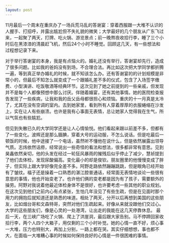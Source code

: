 ```yaml
---
layout: post
---
```


11月最后一个周末在重庆办了一场兵荒马乱的答谢宴：穿着西服跟一大堆不认识的人握手、打招呼，并露出尴尬但不失礼貌的微笑；大学最好的几个朋友从广东飞过来，一起聚了两天，打牌、吃火锅、游览景点；前一晚熬夜收拾行李，睡了三个小时后在黑漆漆的清晨赶飞机，然后24个小时不睡觉。回顾这几天，有一些想法和过程想记录下来。

对于举行答谢宴的本身，我是有点恼火的。婚礼还没有举行，答谢宴却先行，造成了很多问题。比如我的爸妈没有到场，不合理合法。再比如这次把大学同学都折腾一遍，等到真正举办婚礼的时候，就不知该怎么办。还有答谢宴的的计划规模是非常小的，但最后不知怎么就变成了一个跟婚礼差不多的仪式，包含了入场签字缴费、小型演讲、吃饭敬酒等经典环节。这次见到了她之前提到的一些亲戚，但发现并不是每个人都像预想中那么讨厌。伴随着婚宴，还有其他事情。她的医院检查报告发现了一些疾病，让我和我的岳父岳母都很担心和烦恼。重庆的十一月真是太冷了，尤其在没有空调的室内。去到她家里，看到所有人穿着厚厚的衣服蜷缩在沙发上，实在让人有些崩溃。也许是我有心事面无表情，总让她家人觉得我在生气，所以气氛也有些尴尬。

但见到失散已久的大学同学还是让人心情愉悦。他们看起来跟以前差不多，但都有了一些变化。波辉还是那么腼腆，穿着大号的运动服，不怎么说话。但是吃最后一顿饭的时候，他中途接了一个电话，虽然听不懂他在说什么，但是依然展露出领导气质。志炜依然话痨，经常说出一些奇怪的看法和想法，很多都非常有意思。见到昊鑫依然亲切，他的头发在经过一轮狂风暴雨的摧残后似乎停止了减少，慧祯提到了他们去体检，发现尿酸偏高。变化最小的却是俊钦。朋友圈里的他慢慢变成了胖子，但实际上跟大学好像完全差不多。阿野走路依然蹦蹦跳跳，但是眼角已经开始有了皱纹。福子还是操着一口熟悉的湛江腔普通话，经常面无表情地谈论一些很有意思的事情，他也开始变老了。也许他们俩的变老都是因为有了孩子，需要额外的操劳。阿野对我说着他最近体检身体不是很好，也许要考虑一些其他的职业规划。在这次见到他们之前内心有点紧张，生怕几年没见了有些生疏，但是在见面时那个用力的拥抱后就知道还是熟悉的味道。相处了两天，分开以后再想到美国的这些朋友，比如烟台哥和文森特哥，突然对他们生疏起来。好像从来就没跟他们交过心。大学的这些朋友们，像是心灵的一处港湾，让出走的我能在这几天停靠休息。
最后一天，在三峡广场吃了火锅、爬上了洪崖洞，最后跟大家告别。马不停蹄回家收拾行李，两个人四个大箱子，用仅剩的三个小时补觉。她的心情一直不好，烦心事一大堆，压力也特别大，再加上分别，一路上都在哭。其实仔细想想，事也都不大，在面临一大堆糟心事的时候如何保持良好的心情是一件很困难的事情。